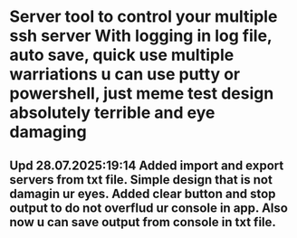 <h1>Server tool to control your multiple ssh server
With logging in log file, auto save, quick use multiple warriations u can use putty or powershell, just meme test design absolutely terrible and eye damaging</h1>

<h2>Upd 28.07.2025:19:14 Added import and export servers from txt file. Simple design that is not damagin ur eyes. Added clear button and stop output to do not overflud ur console in app. Also now u can save output from console in txt file.</h2>
